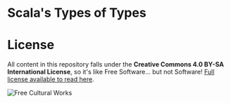 Scala's Types of Types
======================

License
=======
All content in this repository falls under the **Creative Commons 4.0 BY-SA International License**, so it's like Free Software... but not Software! [Full license available to read here](http://creativecommons.org/licenses/by-sa/4.0/deed.en).

![Free Cultural Works](http://creativecommons.org/images/deed/seal.png)
